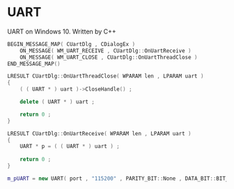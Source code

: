 # UART
UART on Windows 10. Written by C++
    
```cpp
BEGIN_MESSAGE_MAP( CUartDlg , CDialogEx )
	ON_MESSAGE( WM_UART_RECEIVE , CUartDlg::OnUartReceive )
	ON_MESSAGE( WM_UART_CLOSE , CUartDlg::OnUartThreadClose )
END_MESSAGE_MAP()
```

```cpp
LRESULT CUartDlg::OnUartThreadClose( WPARAM len , LPARAM uart )
{
	( ( UART * ) uart )->CloseHandle() ;

	delete ( UART * ) uart ;

	return 0 ;
}
```

```cpp
LRESULT CUartDlg::OnUartReceive( WPARAM len , LPARAM uart )
{
	UART * p = ( ( UART * ) uart ) ;
	
	return 0 ;
}
```
     
```cpp
m_pUART = new UART( port , "115200" , PARITY_BIT::None , DATA_BIT::BIT_8 , STOP_BIT::BIT_1 ) ;
```
